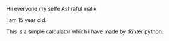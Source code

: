 

Hii everyone my selfe Ashraful malik 

i am 15 year old.

This is a simple calculator which i have made by tkinter python.
